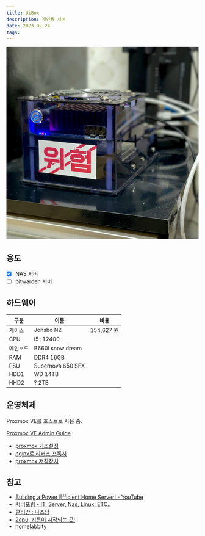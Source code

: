 ```yaml
---
title: UiBox
description: 개인용 서버
date: 2023-02-24
tags:
---
```


![](../assets/uibox.jpeg)

## 용도

- [x] NAS 서버
- [ ] bitwarden 서버

## 하드웨어

| 구분    | 이름             | 비용       |
| ------- | ---------------- | ---------- |
| 케이스  | Jonsbo N2        | 154,627 원 |
| CPU     | i5-12400         |            |
| 메인보드| B660I snow dream |            |
| RAM     | DDR4 16GB        |            |
| PSU     | Supernova 650 SFX|            |
| HDD1    | WD 14TB          |            |
| HHD2    | ? 2TB            |            |

## 운영체제

Proxmox VE를 호스트로 사용 중.

[Proxmox VE Admin Guide](https://pve.proxmox.com/pve-docs/pve-admin-guide.html)

- [proxmox 기초설정](/notes/proxmox-setup.md)
- [nginx로 리버스 프록시](/notes/nginx-reverse-proxy.md)
- [proxmox 저장장치](/notes/proxmox-storage.md)

## 참고

- [Building a Power Efficient Home Server! - YouTube](https://www.youtube.com/watch?v=MucGkPUMjNo&t=1s)
- [서버포럼 - IT, Server, Nas, Linux, ETC..](https://svrforum.com/)
- [클리앙 : 나스당](https://www.clien.net/service/board/cm_nas)
- [2cpu, 지름이 시작되는 곳!](https://www.2cpu.co.kr/)
- [homelabbity](https://www.reddit.com/r/homelab/)

